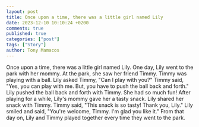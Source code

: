 ```yaml
---
layout: post
title: Once upon a time, there was a little girl named Lily
date: 2023-12-10 10:10:24 +0200
comments: true
published: true
categories: ["post"]
tags: ["Story"]
author: Tony Mamacos
---
```

Once upon a time, there was a little girl named Lily. One day, Lily went to the park with her mommy. At the park, she saw her friend Timmy. Timmy was playing with a ball. 
Lily asked Timmy, "Can I play with you?" 
Timmy said, "Yes, you can play with me. But, you have to push the ball back and forth." 
Lily pushed the ball back and forth with Timmy. She had so much fun! After playing for a while, Lily's mommy gave her a tasty snack. Lily shared her snack with Timmy. 
Timmy said, "This snack is so tasty! Thank you, Lily." 
Lily smiled and said, "You're welcome, Timmy. I'm glad you like it." 
From that day on, Lily and Timmy played together every time they went to the park.
